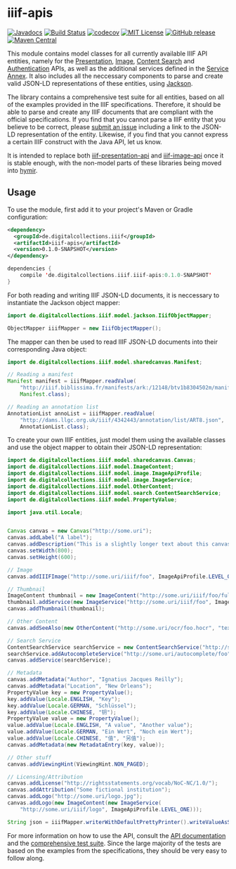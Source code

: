 # iiif-apis

[![Javadocs](http://javadoc.io/badge/de.digitalcollections.iiif/iiif-apis.svg)](http://javadoc.io/doc/de.digitalcollections.iiif/iiif-apis)
[![Build Status](https://travis-ci.org/dbmdz/iiif-apis.svg?branch=master)](https://travis-ci.org/dbmdz/iiif-apis)
[![codecov](https://codecov.io/gh/dbmdz/iiif-apis/branch/master/graph/badge.svg)](https://codecov.io/gh/dbmdz/iiif-apis)
[![MIT License](https://img.shields.io/badge/license-MIT-blue.svg)](LICENSE)
[![GitHub release](https://img.shields.io/github/release/dbmdz/iiif-apis.svg?maxAge=2592000)](https://github.com/dbmdz/iiif-apis/releases)
[![Maven Central](https://img.shields.io/maven-central/v/de.digitalcollections/iiif/iiif-apis.svg?maxAge=2592000)](http://search.maven.org/#search%7Cga%7C1%7Ca%3A%22iiif-apis%22)

This module contains model classes for all currently available IIIF API entities, namely for the
[Presentation](http://iiif.io/api/presentation/2.1/), [Image](http://iiif.io/api/image/2.1/),
[Content Search](http://iiif.io/api/search/1.0/) and [Authentication](http://iiif.io/api/auth/1.0/) APIs, as well as
the additional services defined in the [Service Annex](http://iiif.io/api/annex/services/). It also includes all the
neccessary components to parse and create valid JSON-LD representations of these entities, using
[Jackson](https://github.com/FasterXML/jackson).

The library contains a comprehensive test suite for all entities, based on all of the examples
provided in the IIIF specifications. Therefore, it should be able to parse and create any IIIF
documents that are compliant with the official specifications. If you find that you cannot parse
a IIIF entity that you believe to be correct, please [submit an issue](https://github.com/dbmdz/iiif-apis/issues) including a link to
the JSON-LD representation of the entity. Likewise, if you find that you cannot express
a certain IIIF construct with the Java API, let us know.

It is intended to replace both [iiif-presentation-api](https://github.com/dbmdz/iiif-presentation-api)
and [iiif-image-api](https://github.com/dbmdz/iiif-image-api) once it is stable enough, with the non-model
parts of these libraries being moved into [hymir](https://github.com/dbmdz/iiif-server-hymir).

## Usage
To use the module, first add it to your project's Maven or Gradle configuration:

```xml
<dependency>
  <groupId>de.digitalcollections.iiif</groupId>
  <artifactId>iiif-apis</artifactId>
  <version>0.1.0-SNAPSHOT</version>
</dependency>
```

```scala
dependencies {
    compile 'de.digitalcollections.iiif.iiif-apis:0.1.0-SNAPSHOT'
}
```

For both reading and writing IIIF JSON-LD documents, it is neccessary to instantiate the Jackson
object mapper:

```java
import de.digitalcollections.iiif.model.jackson.IiifObjectMapper;

ObjectMapper iiifMapper = new IiifObjectMapper();
```

The mapper can then be used to read IIIF JSON-LD documents into their corresponding Java object:

```java
import de.digitalcollections.iiif.model.sharedcanvas.Manifest;

// Reading a manifest
Manifest manifest = iiifMapper.readValue(
    "http://iiif.biblissima.fr/manifests/ark:/12148/btv1b8304502m/manifest.json",
    Manifest.class);

// Reading an annotation list
AnnotationList annoList = iiifMapper.readValue(
    "http://dams.llgc.org.uk/iiif/4342443/annotation/list/ART8.json",
    AnnotationList.class);
```

To create your own IIIF entities, just model them using the available classes and use the
object mapper to obtain their JSON-LD representation:

```java
import de.digitalcollections.iiif.model.sharedcanvas.Canvas;
import de.digitalcollections.iiif.model.ImageContent;
import de.digitalcollections.iiif.model.image.ImageApiProfile;
import de.digitalcollections.iiif.model.image.ImageService;
import de.digitalcollections.iiif.model.OtherContent;
import de.digitalcollections.iiif.model.search.ContentSearchService;
import de.digitalcollections.iiif.model.PropertyValue;

import java.util.Locale;


Canvas canvas = new Canvas("http://some.uri");
canvas.addLabel("A label");
canvas.addDescription("This is a slightly longer text about this canvas.");
canvas.setWidth(800);
canvas.setHeight(600);

// Image
canvas.addIIIFImage("http://some.uri/iiif/foo", ImageApiProfile.LEVEL_ONE);

// Thumbnail
ImageContent thumbnail = new ImageContent("http://some.uri/iiif/foo/full/250,/0/default.jpg");
thumbnail.addService(new ImageService("http://some.uri/iiif/foo", ImageApiProfile.LEVEL_ONE));
canvas.addThumbnail(thumbnail);

// Other Content
canvas.addSeeAlso(new OtherContent("http://some.uri/ocr/foo.hocr", "text/html"));

// Search Service
ContentSearchService searchService = new ContentSearchService("http://some.uri/search/foo");
searchService.addAutocompleteService("http://some.uri/autocomplete/foo");
canvas.addService(searchService);

// Metadata
canvas.addMetadata("Author", "Ignatius Jacques Reilly");
canvas.addMetadata("Location", "New Orleans");
PropertyValue key = new PropertyValue();
key.addValue(Locale.ENGLISH, "Key");
key.addValue(Locale.GERMAN, "Schlüssel");
key.addValue(Locale.CHINESE, "钥");
PropertyValue value = new PropertyValue();
value.addValue(Locale.ENGLISH, "A value", "Another value");
value.addValue(Locale.GERMAN, "Ein Wert", "Noch ein Wert");
value.addValue(Locale.CHINESE, "值", "另值");
canvas.addMetadata(new MetadataEntry(key, value));

// Other stuff
canvas.addViewingHint(ViewingHint.NON_PAGED);

// Licensing/Attribution
canvas.addLicense("http://rightsstatements.org/vocab/NoC-NC/1.0/");
canvas.addAttribution("Some fictional institution");
canvas.addLogo("http://some.uri/logo.jpg");
canvas.addLogo(new ImageContent(new ImageService(
    "http://some.uri/iiif/logo", ImageApiProfile.LEVEL_ONE)));

String json = iiifMapper.writerWithDefaultPrettyPrinter().writeValueAsString(canvas);
```

For more information on how to use the API, consult the
[API documentation](http://javadoc.io/doc/de.digitalcollections.iiif/iiif-apis)
and the [comprehensive test suite](https://github.com/dbmdz/iiif-apis/tree/master/src/test/java/de/digitalcollections/iiif/model).
Since the large majority of the tests are based on the examples from the  specifications, they should be very easy to
follow along.

